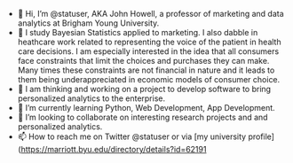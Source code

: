 - 👋 Hi, I’m @statuser, AKA John Howell, a professor of marketing and data analytics at Brigham Young University.
- 👀 I study Bayesian Statistics applied to marketing.  I also dabble in heathcare work related to representing the voice of the patient in health care decisions.  I am especially interested in the idea that all consumers face constraints that limit the choices and purchases they can make.  Many times these constraints are not financial in nature and it leads to them being underappreciated in economic models of consumer choice.
- 🚧 I am thinking and working on a project to develop software to bring personalized analytics to the enterprise.
- 🌱 I’m currently learning Python, Web Development, App Development.
- 💞️ I’m looking to collaborate on interesting research projects and and personalized analytics. 
- 📫 How to reach me on Twitter @statuser or via [my university profile] (https://marriott.byu.edu/directory/details?id=62191

<!---
statuser/statuser is a ✨ special ✨ repository because its `README.md` (this file) appears on your GitHub profile.
You can click the Preview link to take a look at your changes.
--->
